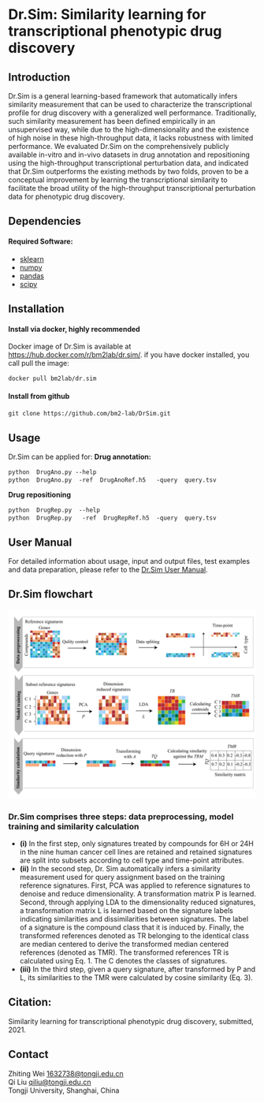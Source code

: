 # **Dr.Sim: Similarity learning for transcriptional phenotypic drug discovery**  
## Introduction
Dr.Sim is a general learning-based framework that automatically infers similarity measurement that can be used to characterize the transcriptional profile for drug discovery
with a generalized well performance. Traditionally, such similarity measurement has been defined empirically in an unsupervised way, while due to the high-dimensionality and 
the existence of high noise in these high-throughput data, it lacks robustness with limited performance. We evaluated Dr.Sim on the comprehensively publicly available in-vitro 
and in-vivo datasets in drug annotation and repositioning using the high-throughput transcriptional perturbation data, and indicated that Dr.Sim outperforms the existing methods by two folds, proven to be a conceptual improvement by learning the transcriptional similarity to facilitate the broad utility of the high-throughput transcriptional perturbation data for phenotypic drug discovery.

## Dependencies
#### Required Software:
* [sklearn](https://scikit-learn.org/stable/index.html/)
* [numpy](https://numpy.org/)
* [pandas](https://pandas.pydata.org/)
* [scipy](https://www.scipy.org/)   

## Installation
#### Install via docker, highly recommended
Docker image of Dr.Sim is available at https://hub.docker.com/r/bm2lab/dr.sim/.
if you have docker installed, you call pull the image:  

    docker pull bm2lab/dr.sim

#### Install from github   

    git clone https://github.com/bm2-lab/DrSim.git  
    
## Usage
Dr.Sim can be applied for:
**Drug annotation:**    

    python  DrugAno.py --help
    python  DrugAno.py  -ref  DrugAnoRef.h5   -query  query.tsv
    
**Drug repositioning**    

    python  DrugRep.py  --help
    python  DrugRep.py   -ref  DrugRepRef.h5  -query  query.tsv
    
## User Manual
For detailed information about usage, input and output files, test examples and data preparation, please refer to the [Dr.Sim User Manual](/doc/Dr.Sim_User_Manual.md).
 
## Dr.Sim flowchart
![](workflow.png)<!-- -->
### **Dr.Sim** comprises three steps: data preprocessing, model training and similarity calculation
* **(i)** In the first step, only signatures treated by compounds for 6H or 24H in the nine human cancer cell lines are retained and retained signatures are split into subsets according to cell type and time-point attributes. 
*  **(ii)** In the second step, Dr. Sim automatically infers a similarity measurement used for query assignment based on the training reference signatures. First, PCA was applied to reference signatures to denoise and reduce dimensionality. A transformation matrix P is learned. Second, through applying LDA to the dimensionality reduced signatures, a transformation matrix L is learned based on the signature labels indicating similarities and dissimilarities between signatures. The label of a signature is the compound class that it is induced by. Finally, the transformed references denoted as TR belonging to the identical class are median centered to derive the transformed median centered references (denoted as TMR). The transformed references TR is calculated using Eq. 1. The C denotes the classes of signatures. 
*  **(iii)** In the third step, given a query signature, after transformed by P and L, its similarities to the TMR were calculated by cosine similarity (Eq. 3).
 

## Citation:
Similarity learning for transcriptional phenotypic drug discovery, submitted, 2021.

## Contact
Zhiting Wei 1632738@tongji.edu.cn  
Qi Liu qiliu@tongji.edu.cn  
Tongji University, Shanghai, China
    
    
    
    
    
    
    
    
    
    
    
    
    
    
    
    
    
    


